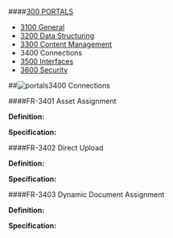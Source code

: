 ####[300 PORTALS](https://github.com/massiveart/sulu-docs/tree/master/system-requirements/300-portals "300 PORTALS")

* [3100 General](https://github.com/massiveart/sulu-docs/tree/master/system-requirements/300-portals/3100_general.md "3100 General")
* [3200 Data Structuring](https://github.com/massiveart/sulu-docs/tree/master/system-requirements/300-portals/3200_data-structuring.md "3200 Data Structuring")
* [3300 Content Management](https://github.com/massiveart/sulu-docs/tree/master/system-requirements/300-portals/3300_content-management.md "3300 Content Management")
* 3400 Connections
* [3500 Interfaces](https://github.com/massiveart/sulu-docs/tree/master/system-requirements/300-portals/3500_interfaces.md "3500 Interfaces")
* [3600 Security](https://github.com/massiveart/sulu-docs/tree/master/system-requirements/300-portals/3600_security.md "3600 Security")

##![portals](https://raw.github.com/massiveart/sulu-docs/master/system-requirements/images/portals.png)3400 Connections

####FR-3401 Asset Assignment

**Definition:**

**Specification:**

####FR-3402 Direct Upload

**Definition:**

**Specification:**

####FR-3403 Dynamic Document Assignment

**Definition:**

**Specification:**
